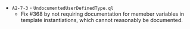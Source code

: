 - `A2-7-3` - `UndocumentedUserDefinedType.ql`
  - Fix #368 by not requiring documentation for memeber variables in template instantiations, which cannot reasonably be documented.
  
